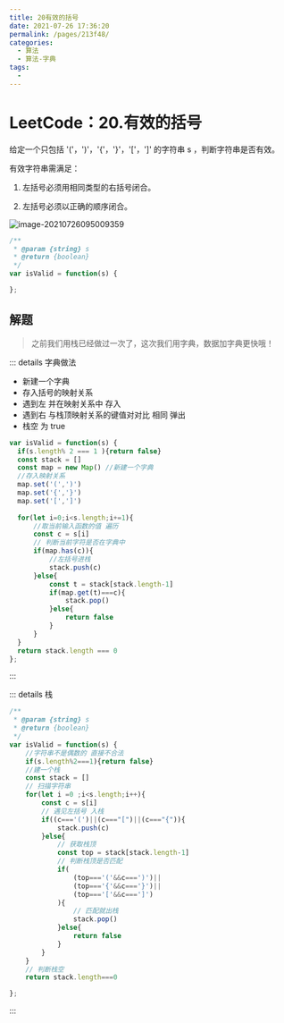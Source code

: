 ```yaml
---
title: 20有效的括号
date: 2021-07-26 17:36:20
permalink: /pages/213f48/
categories:
  - 算法
  - 算法-字典
tags:
  - 
---
```

#  LeetCode：20.有效的括号 

给定一个只包括 '('，')'，'{'，'}'，'['，']' 的字符串 s ，判断字符串是否有效。

有效字符串需满足：

1. 左括号必须用相同类型的右括号闭合。

2. 左括号必须以正确的顺序闭合。
<!-- more -->

![image-20210726095009359](https://gitee.com/sheep101/typora-img-save/raw/master/img/20210726095009.png)

```js
/**
 * @param {string} s
 * @return {boolean}
 */
var isValid = function(s) {

};

```



## 解题

> 之前我们用栈已经做过一次了，这次我们用字典，数据加字典更快哦！

::: details 字典做法

- 新建一个字典
- 存入括号的映射关系
- 遇到左 并在映射关系中 存入
- 遇到右 与栈顶映射关系的键值对对比 相同 弹出
- 栈空 为 true

```js
var isValid = function(s) {
  if(s.length% 2 === 1 ){return false}
  const stack = []
  const map = new Map() //新建一个字典
  //存入映射关系
  map.set('(',')')
  map.set('{','}')
  map.set('[',']')
  
  for(let i=0;i<s.length;i+=1){
      //取当前输入函数的值 遍历
      const c = s[i]
      // 判断当前字符是否在字典中
      if(map.has(c)){
          //左括号进栈
          stack.push(c)
      }else{
          const t = stack[stack.length-1]
          if(map.get(t)===c){
              stack.pop()
          }else{
              return false
          }
      }
  }
  return stack.length === 0
};

```

:::

::: details 栈

```js
/**
 * @param {string} s
 * @return {boolean}
 */
var isValid = function(s) {
    //字符串不是偶数的 直接不合法
    if(s.length%2===1){return false}
    //建一个栈
    const stack = []
    // 扫描字符串
    for(let i =0 ;i<s.length;i++){
        const c = s[i]
        // 遇见左括号 入栈
        if((c==='(')||(c==="[")||(c==="{")){
            stack.push(c)
        }else{
            // 获取栈顶
            const top = stack[stack.length-1]
            // 判断栈顶是否匹配
            if(
                (top==='('&&c===')')||
                (top==='{'&&c==='}')||
                (top==='['&&c===']')
            ){
                // 匹配就出栈              
                stack.pop()
            }else{
                return false
            }
        }
    }
    // 判断栈空
    return stack.length===0

};
```



:::